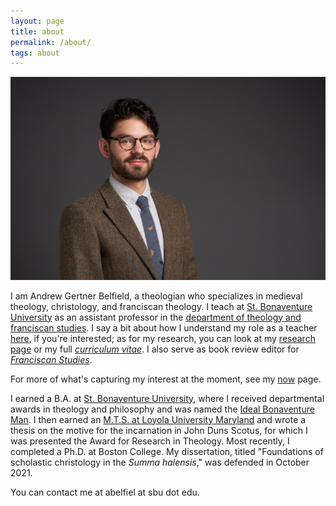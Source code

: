 ```yaml
---
layout: page
title: about
permalink: /about/
tags: about
---
```


![me](/images/me.jpg)

I am Andrew Gertner Belfield, a theologian who specializes in medieval theology, christology, and franciscan theology. I teach at [St. Bonaventure University](https://www.sbu.edu/) as an assistant professor in the [department of theology and franciscan studies](https://www.sbu.edu/academics/theology-and-franciscan-studies). I say a bit about how I understand my role as a teacher [here](/teaching/), if you're interested; as for my research, you can look at my [research page](/research/) or my full *[curriculum vitae](http://andrewbelfield.com/cv/)*. I also serve as book review editor for *[Franciscan Studies](https://www.franciscanpublications.com/pages/journals)*.

For more of what's capturing my interest at the moment, see my [now](/now/) page.

I earned a B.A. at [St. Bonaventure University](https://www.sbu.edu), where I received departmental awards in theology and philosophy and was named the [Ideal Bonaventure Man](https://www.oleantimesherald.com/two-students-from-same-rochester-area-school-named-2015-ideal-bonaventure-students/article_63ec3d42-fd88-11e4-a5de-6f8abef79450.html). I then earned an [M.T.S. at Loyola University Maryland](https://www.loyola.edu/academics/theology/graduate/mts) and wrote a thesis on the motive for the incarnation in John Duns Scotus, for which I was presented the Award for Research in Theology. Most recently, I completed a Ph.D. at Boston College. My dissertation, titled "Foundations of scholastic christology in the *Summa halensis*," was defended in October 2021.

You can contact me at abelfiel at sbu dot edu.